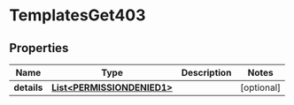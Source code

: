 

# TemplatesGet403


## Properties

| Name | Type | Description | Notes |
|------------ | ------------- | ------------- | -------------|
|**details** | [**List&lt;PERMISSIONDENIED1&gt;**](PERMISSIONDENIED1.md) |  |  [optional] |



